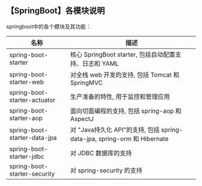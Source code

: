 ## 【SpringBoot】各模块说明

springboot中的各个模块及其功能：

| 名称                         | 描述                                                         |
| ---------------------------- | ------------------------------------------------------------ |
| spring-boot-starter          | 核心 SpringBoot starter, 包括自动配置支持、日志和 YAML       |
| spring-boot-starter-web      | 对全栈 web 开发的支持, 包括 Tomcat 和 SpringMVC              |
| spring-boot-starter-actuator | 生产准备的特性, 用于监控和管理应用                           |
| spring-boot-starter-aop      | 面向切面编程的支持, 包括 spring-aop 和 AspectJ               |
| spring-boot-starter-data-jpa | 对 "Java持久化 API"的支持, 包括 spring-data-jpa, spring-orm 和 Hibernate |
| spring-boot-starter-jdbc     | 对 JDBC 数据库的支持                                         |
| spring-boot-starter-security | 对 spring-security 的支持                                    |

